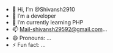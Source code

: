 - 👋 Hi, I’m @Shivansh2910
- 👀 I’m a developer
- 🌱 I’m currently learning PHP
- 📫 Mail-shivansh29592@gmail.com...
- 😄 Pronouns: ...
- ⚡ Fun fact: ...

<!---
Shivansh2910/Shivansh2910 is a ✨ special ✨ repository because its `README.md` (this file) appears on your GitHub profile.
You can click the Preview link to take a look at your changes.
--->
